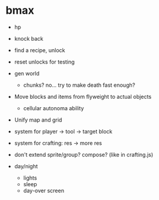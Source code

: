 # bmax

* hp
* knock back
* find a recipe, unlock
* reset unlocks for testing

* gen world
  * chunks? no... try to make death fast enough?

* Move blocks and items from flyweight to actual objects
  * cellular autonoma ability
* Unify map and grid
* system for player -> tool -> target block
* system for crafting: res -> more res
* don't extend sprite/group? compose? (like in crafting.js)

* day/night
  * lights
  * sleep
  * day-over screen
